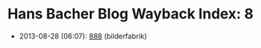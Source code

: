 # Hans Bacher Blog Wayback Index: 8

* 2013-08-28 (06:07): [888](https://web.archive.org/web/https://one1more2time3.wordpress.com/2013/08/28/888/) (bilderfabrik)
